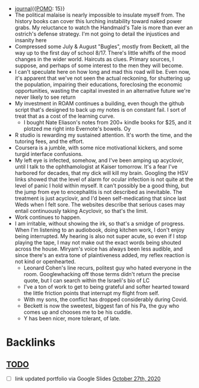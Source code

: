 - [journal](<journal.md>){{[POMO](<POMO.md>): 15}}
- The political malaise is nearly impossible to insulate myself from. The history books can cover this lurching instability toward naked power grabs. My reluctance to watch the Handmaid's Tale is more than ever an ostrich's defense strategy. I'm not going to detail the injustices and insanity here
- Compressed some July & August "Bugles", mostly from Beckett, all the way up to the first day of school 8/17. There's little whiffs of the mood changes in the wider world. Haircuts as clues. Primary sources, I suppose, and perhaps of some interest to the men they will become. 
- I can't speculate here on how long and mad this road will be. Even now, it's apparent that we've not seen the actual reckoning, for shuttering up the population, impairing their educations, foreclosing the economic opportunities, wasting the capital invested in an alternative future we're never likely to see return
- My investment in ROAM continues a building, even though the github script that's designed to back up my notes is on constant fail. I sort of treat that as a  cost of the learning curve.
    - I bought Nate Eliason's notes from 200+ kindle books for $25, and it plotzed me right into Evernote's bowels. Oy
- R studio is rewarding my sustained attention. It's worth the time, and the tutoring fees, and the effort.
- Coursera is a jumble, with some nice motivational kickers, and some turgid interface confusions.
- My left eye is infected, somehow, and I've been amping up acyclovir, until I talk to the ophthamologist at Kaiser tomorrow. It's a fear I've harbored for decades, that my dick will kill my brain. Googling the HSV links showed that the level of alarm for ocular infection is not quite at the level of panic I hold within myself. It can't possibly be a good thing, but the jump from eye to encephalitis is not described as inevitable. The treatment is just acyclovir, and I'd been self-medicating that since last Weds when I felt sore. The websites describe that serious cases may entail continuously taking Acyclovir, so that's the limit.
- Work continues to happen. 
- I am irritable, without showing the irk, so that's a smidge of progress. When I'm listening to an audiobook, doing kitchen work, I don't enjoy being interrupted. My hearing is also not super acute, so even if I stop playing the tape, I may not make out the exact words being shouted across the house. Miryam's voice has always been less audible, and since there's an extra tone of plaintiveness added, my reflex reaction is not kind or openhearted.
    - Leonard Cohen's line recurs, politest guy who hated everyone in the room. Googlewhacking off those terms didn't return the precise quote, but I can search within the Israeli's bio of LC
    - I've a ton of work to get to being grateful and softer hearted toward the little friction points that interrupt my flight from self. 
    - With my sons, the conflict has dropped considerably during Covid. 
    - Beckett is now the sweetest, biggest fan of his Pa, the guy who comes up and chooses me to be his cuddle. 
    - Y has been nicer, more tolerant, of late.

# Backlinks
## [TODO](<TODO.md>)
- [ ] link updated portfolio via Google Slides [October 27th, 2020](<October 27th, 2020.md>)

